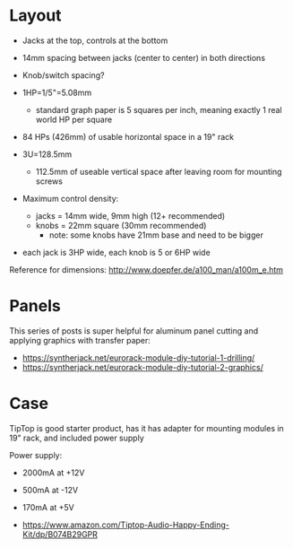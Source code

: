 # Layout

- Jacks at the top, controls at the bottom
- 14mm spacing between jacks (center to center) in both directions
- Knob/switch spacing?

- 1HP=1/5"=5.08mm
  - standard graph paper is 5 squares per inch, meaning exactly 1 real world HP per square
- 84 HPs (426mm) of usable horizontal space in a 19" rack
- 3U=128.5mm
  - 112.5mm of useable vertical space after leaving room for mounting screws
- Maximum control density:
  - jacks = 14mm wide, 9mm high (12+ recommended)
  - knobs = 22mm square (30mm recommended)
    - note: some knobs have 21mm base and need to be bigger
- each jack is 3HP wide, each knob is 5 or 6HP wide

Reference for dimensions: http://www.doepfer.de/a100_man/a100m_e.htm

# Panels

This series of posts is super helpful for aluminum panel cutting and applying graphics with transfer paper:

- https://syntherjack.net/eurorack-module-diy-tutorial-1-drilling/
- https://syntherjack.net/eurorack-module-diy-tutorial-2-graphics/

# Case

TipTop is good starter product, has it has adapter for mounting modules in 19" rack, and included power supply

Power supply:

- 2000mA at +12V
- 500mA at -12V
- 170mA at +5V

- https://www.amazon.com/Tiptop-Audio-Happy-Ending-Kit/dp/B074B29GPR
